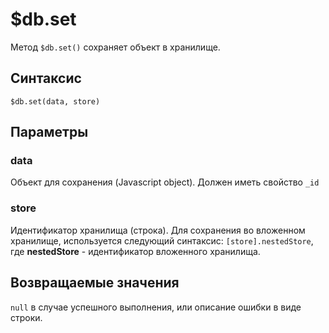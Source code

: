 # $db.set

Метод `$db.set()` сохраняет объект в хранилище.

## Синтаксис

```
$db.set(data, store)
```

## Параметры

### data
Объект для сохранения (Javascript object).  Должен иметь свойство `_id`

### store
Идентификатор хранилища (строка). Для сохранения во вложенном хранилище,
используется следующий синтаксис: `[store].nestedStore`, где **nestedStore** - идентификатор вложенного хранилища.

## Возвращаемые значения
`null` в случае успешного выполнения, или описание ошибки в виде строки.